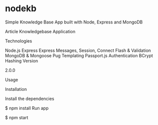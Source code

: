 # nodekb
Simple Knowledge Base App built with Node, Express and MongoDB 

Article Knowledgebase Application

Technologies

Node.js
Express
Express Messages, Session, Connect Flash & Validation
MongoDB & Mongoose
Pug Templating
Passport.js Authentication
BCrypt Hashing
Version

2.0.0

Usage

Installation

Install the dependencies

$ npm install
Run app

$ npm start
